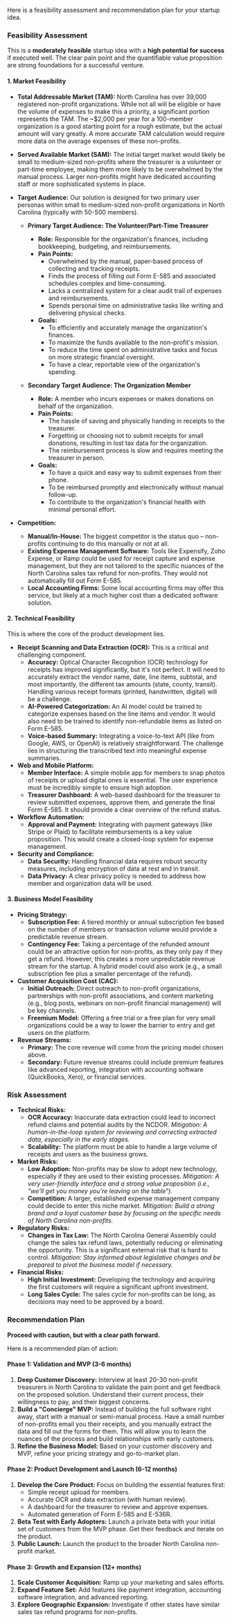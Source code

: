 Here is a feasibility assessment and recommendation plan for your startup idea.

### **Feasibility Assessment**

This is a **moderately feasible** startup idea with a **high potential for success** if executed well. The clear pain point and the quantifiable value proposition are strong foundations for a successful venture.

#### **1. Market Feasibility**

*   **Total Addressable Market (TAM):** North Carolina has over 39,000 registered non-profit organizations. While not all will be eligible or have the volume of expenses to make this a priority, a significant portion represents the TAM. The ~$2,000 per year for a 100-member organization is a good starting point for a rough estimate, but the actual amount will vary greatly. A more accurate TAM calculation would require more data on the average expenses of these non-profits.
*   **Served Available Market (SAM):** The initial target market would likely be small to medium-sized non-profits where the treasurer is a volunteer or part-time employee, making them more likely to be overwhelmed by the manual process. Larger non-profits might have dedicated accounting staff or more sophisticated systems in place.
*   **Target Audience:** Our solution is designed for two primary user personas within small to medium-sized non-profit organizations in North Carolina (typically with 50-500 members).

    *   **Primary Target Audience: The Volunteer/Part-Time Treasurer**
        *   **Role:** Responsible for the organization's finances, including bookkeeping, budgeting, and reimbursements.
        *   **Pain Points:**
            *   Overwhelmed by the manual, paper-based process of collecting and tracking receipts.
            *   Finds the process of filling out Form E-585 and associated schedules complex and time-consuming.
            *   Lacks a centralized system for a clear audit trail of expenses and reimbursements.
            *   Spends personal time on administrative tasks like writing and delivering physical checks.
        *   **Goals:**
            *   To efficiently and accurately manage the organization's finances.
            *   To maximize the funds available to the non-profit's mission.
            *   To reduce the time spent on administrative tasks and focus on more strategic financial oversight.
            *   To have a clear, reportable view of the organization's spending.

    *   **Secondary Target Audience: The Organization Member**
        *   **Role:** A member who incurs expenses or makes donations on behalf of the organization.
        *   **Pain Points:**
            *   The hassle of saving and physically handing in receipts to the treasurer.
            *   Forgetting or choosing not to submit receipts for small donations, resulting in lost tax data for the organization.
            *   The reimbursement process is slow and requires meeting the treasurer in person.
        *   **Goals:**
            *   To have a quick and easy way to submit expenses from their phone.
            *   To be reimbursed promptly and electronically without manual follow-up.
            *   To contribute to the organization's financial health with minimal personal effort.
*   **Competition:**
    *   **Manual/In-House:** The biggest competitor is the status quo – non-profits continuing to do this manually or not at all.
    *   **Existing Expense Management Software:** Tools like Expensify, Zoho Expense, or Ramp could be used for receipt capture and expense management, but they are not tailored to the specific nuances of the North Carolina sales tax refund for non-profits. They would not automatically fill out Form E-585.
    *   **Local Accounting Firms:** Some local accounting firms may offer this service, but likely at a much higher cost than a dedicated software solution.

#### **2. Technical Feasibility**

This is where the core of the product development lies.

*   **Receipt Scanning and Data Extraction (OCR):** This is a critical and challenging component.
    *   **Accuracy:** Optical Character Recognition (OCR) technology for receipts has improved significantly, but it's not perfect. It will need to accurately extract the vendor name, date, line items, subtotal, and most importantly, the different tax amounts (state, county, transit). Handling various receipt formats (printed, handwritten, digital) will be a challenge.
    *   **AI-Powered Categorization:** An AI model could be trained to categorize expenses based on the line items and vendor. It would also need to be trained to identify non-refundable items as listed on Form E-585.
    *   **Voice-based Summary:** Integrating a voice-to-text API (like from Google, AWS, or OpenAI) is relatively straightforward. The challenge lies in structuring the transcribed text into meaningful expense summaries.
*   **Web and Mobile Platform:**
    *   **Member Interface:** A simple mobile app for members to snap photos of receipts or upload digital ones is essential. The user experience must be incredibly simple to ensure high adoption.
    *   **Treasurer Dashboard:** A web-based dashboard for the treasurer to review submitted expenses, approve them, and generate the final Form E-585. It should provide a clear overview of the refund status.
*   **Workflow Automation:**
    *   **Approval and Payment:** Integrating with payment gateways (like Stripe or Plaid) to facilitate reimbursements is a key value proposition. This would create a closed-loop system for expense management.
*   **Security and Compliance:**
    *   **Data Security:** Handling financial data requires robust security measures, including encryption of data at rest and in transit.
    *   **Data Privacy:** A clear privacy policy is needed to address how member and organization data will be used.

#### **3. Business Model Feasibility**

*   **Pricing Strategy:**
    *   **Subscription Fee:** A tiered monthly or annual subscription fee based on the number of members or transaction volume would provide a predictable revenue stream.
    *   **Contingency Fee:** Taking a percentage of the refunded amount could be an attractive option for non-profits, as they only pay if they get a refund. However, this creates a more unpredictable revenue stream for the startup. A hybrid model could also work (e.g., a small subscription fee plus a smaller percentage of the refund).
*   **Customer Acquisition Cost (CAC):**
    *   **Initial Outreach:** Direct outreach to non-profit organizations, partnerships with non-profit associations, and content marketing (e.g., blog posts, webinars on non-profit financial management) will be key channels.
    *   **Freemium Model:** Offering a free trial or a free plan for very small organizations could be a way to lower the barrier to entry and get users on the platform.
*   **Revenue Streams:**
    *   **Primary:** The core revenue will come from the pricing model chosen above.
    *   **Secondary:** Future revenue streams could include premium features like advanced reporting, integration with accounting software (QuickBooks, Xero), or financial services.

### **Risk Assessment**

*   **Technical Risks:**
    *   **OCR Accuracy:** Inaccurate data extraction could lead to incorrect refund claims and potential audits by the NCDOR. *Mitigation: A human-in-the-loop system for reviewing and correcting extracted data, especially in the early stages.*
    *   **Scalability:** The platform must be able to handle a large volume of receipts and users as the business grows.
*   **Market Risks:**
    *   **Low Adoption:** Non-profits may be slow to adopt new technology, especially if they are used to their existing processes. *Mitigation: A very user-friendly interface and a strong value proposition (i.e., "we'll get you money you're leaving on the table").*
    *   **Competition:** A larger, established expense management company could decide to enter this niche market. *Mitigation: Build a strong brand and a loyal customer base by focusing on the specific needs of North Carolina non-profits.*
*   **Regulatory Risks:**
    *   **Changes in Tax Law:** The North Carolina General Assembly could change the sales tax refund laws, potentially reducing or eliminating the opportunity. This is a significant external risk that is hard to control. *Mitigation: Stay informed about legislative changes and be prepared to pivot the business model if necessary.*
*   **Financial Risks:**
    *   **High Initial Investment:** Developing the technology and acquiring the first customers will require a significant upfront investment.
    *   **Long Sales Cycle:** The sales cycle for non-profits can be long, as decisions may need to be approved by a board.

### **Recommendation Plan**

**Proceed with caution, but with a clear path forward.**

Here is a recommended plan of action:

#### **Phase 1: Validation and MVP (3-6 months)**

1.  **Deep Customer Discovery:** Interview at least 20-30 non-profit treasurers in North Carolina to validate the pain point and get feedback on the proposed solution. Understand their current process, their willingness to pay, and their biggest concerns.
2.  **Build a "Concierge" MVP:** Instead of building the full software right away, start with a manual or semi-manual process. Have a small number of non-profits email you their receipts, and you manually extract the data and fill out the forms for them. This will allow you to learn the nuances of the process and build relationships with early customers.
3.  **Refine the Business Model:** Based on your customer discovery and MVP, refine your pricing strategy and go-to-market plan.

#### **Phase 2: Product Development and Launch (6-12 months)**

1.  **Develop the Core Product:** Focus on building the essential features first:
    *   Simple receipt upload for members.
    *   Accurate OCR and data extraction (with human review).
    *   A dashboard for the treasurer to review and approve expenses.
    *   Automated generation of Form E-585 and E-536R.
2.  **Beta Test with Early Adopters:** Launch a private beta with your initial set of customers from the MVP phase. Get their feedback and iterate on the product.
3.  **Public Launch:** Launch the product to the broader North Carolina non-profit market.

#### **Phase 3: Growth and Expansion (12+ months)**

1.  **Scale Customer Acquisition:** Ramp up your marketing and sales efforts.
2.  **Expand Feature Set:** Add features like payment integration, accounting software integration, and advanced reporting.
3.  **Explore Geographic Expansion:** Investigate if other states have similar sales tax refund programs for non-profits.